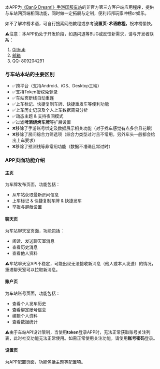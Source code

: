 本APP为[《BanG Dream!》手游国服车站](https://bandoristation.com/#/)的非官方第三方客户端应用程序，提供与车站网页端相同功能，同时做一定拓展与定制，便利邦邦玩家冲榜or娱乐。

如不了解冲榜术语，可自行搜索网络教程或参考**设置页-术语教程**，祝冲榜愉快。

⚠️注意：本APP仍处于开发阶段，如遇闪退等BUG或反馈新需求，请与开发者联系：
1. [Github](https://github.com/Eynnzerr/BandoriStationMobile/issues) 
2. [邮箱](mailto:eynnzerr@gmail.com)
3. QQ: 809204291

### 与车站本站的主要区别

- ✅跨平台（支持Android、iOS、Desktop三端）
- ✅支持Token授权免登录
- ✅车站页断线自动重连
- ✅上车标记、快捷复制车牌、快捷重发车等便利功能
- ✅上车历史记录及个人上车数据简易分析
- ✅动态主题 & 支持夜间模式
- ✅过滤**啤酒烧烤车牌**等扩展设置
- ❌移除了手游账号绑定及数据展示相关功能（对于找车感觉有点多余且花眼）
- ❌移除了房间综合力筛选项（综合力类型过时且不常用，另外车头一般都会给出上车要求）
- ❌移除了预测线等非常用功能（数据不准确且常过时）

### APP页面功能介绍

#### 主页

为车牌发布页面，功能包括：
- 从车站获取最新房间信息
- 上车标记 & 快捷复制车牌 & 快捷发车
- 举报与屏蔽设置

#### 聊天页

为车站聊天室页面，功能包括：
- 阅读、发送聊天室消息
- 查看历史消息
- 查看他人资料

⚠️️车站聊天室API不稳定，可能出现无法接收新消息（他人或本人发送）的情况，重进聊天室可以拉取新消息。

#### 账户页

为车站账号页面，功能包括：
- 查看个人发车历史
- 查看绑定账号信息
- 编辑个人资料
- 查看数据统计

⚠️由于车站API设计限制，当使用**token**登录APP时，无法正常获取账号关注列表，此时社交功能无法正常使用。如需正常使用关注功能，请使用**账号密码**登录。

#### 设置页

为APP配置页面，功能包括主题等配置项。

